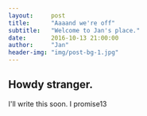 ```yaml
---
layout:     post
title:      "Aaaand we're off"
subtitle:   "Welcome to Jan's place."
date:       2016-10-13 21:00:00
author:     "Jan"
header-img: "img/post-bg-1.jpg"
---
```


## Howdy stranger.

I'll write this soon. I promise13
